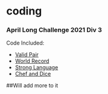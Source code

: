 # coding
### April Long Challenge 2021 Div 3
Code Included:
* [Valid Pair](https://www.codechef.com/APRIL21C/problems/SOCKS1)
* [World Record](https://www.codechef.com/APRIL21C/problems/BOLT)
* [Strong Language](https://www.codechef.com/APRIL21C/problems/SSCRIPT)
* [Chef and Dice](https://www.codechef.com/APRIL21C/problems/SDICE)



##Will add more to it
